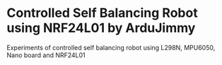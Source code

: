 # Controlled Self Balancing Robot using NRF24L01 by ArduJimmy
Experiments of controlled self balancing robot using L298N, MPU6050, Nano board and NRF24L01
